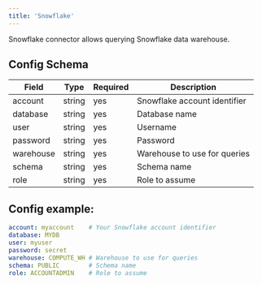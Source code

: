 ```yaml
---
title: 'Snowflake'
---
```


Snowflake connector allows querying Snowflake data warehouse.

## Config Schema

| Field | Type | Required | Description |
|-------|------|----------|-------------|
| account | string | yes | Snowflake account identifier |
| database | string | yes | Database name |
| user | string | yes | Username |
| password | string | yes | Password |
| warehouse | string | yes | Warehouse to use for queries |
| schema | string | yes | Schema name |
| role | string | yes | Role to assume |

## Config example:

```yaml
account: myaccount    # Your Snowflake account identifier
database: MYDB
user: myuser
password: secret
warehouse: COMPUTE_WH # Warehouse to use for queries
schema: PUBLIC        # Schema name
role: ACCOUNTADMIN    # Role to assume 
```
